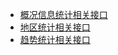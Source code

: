 - [概况信息统计相关接口](api_statistics_essay_info)
- [地区统计相关接口](api_statistics_essay_area)
- [趋势统计相关接口](api_statistics_essay_trend)